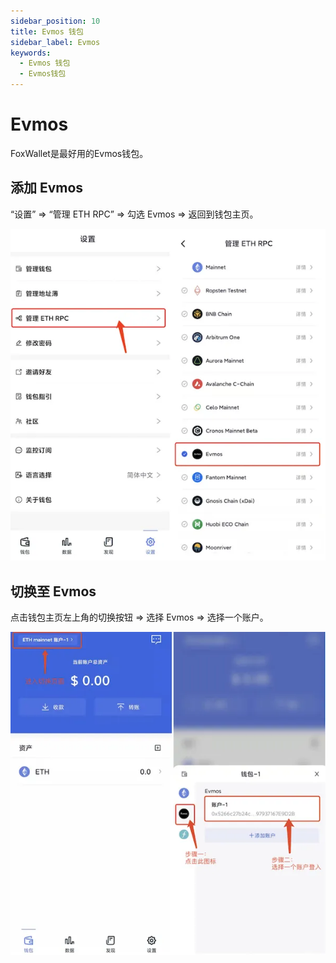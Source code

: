 ```yaml
---
sidebar_position: 10
title: Evmos 钱包
sidebar_label: Evmos
keywords:
  - Evmos 钱包
  - Evmos钱包
---
```


# Evmos

FoxWallet是最好用的Evmos钱包。

## 添加 Evmos

“设置” => “管理 ETH RPC” => 勾选 Evmos => 返回到钱包主页。

![](../img/add-evmos.webp)

## 切换至 Evmos

点击钱包主页左上角的切换按钮 => 选择 Evmos => 选择一个账户。

![](../img/switch-evmos.webp)